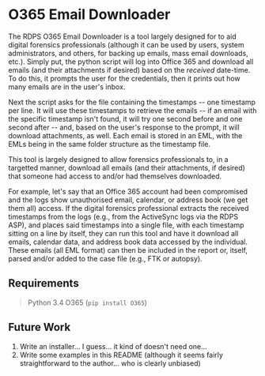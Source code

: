 # O365 Email Downloader
The RDPS O365 Email Downloader is a tool largely designed for to aid digital forensics professionals (although it can be used by users, system administrators, and others, for backing up emails, mass email downloads, etc.).  Simply put, the python script will log into Office 365 and download all emails (and their attachments if desired) based on the _received_ date-time.  To do this, it prompts the user for the credentials, then it prints out how many emails are in the user's inbox.

Next the script asks for the file containing the timestamps -- one timestamp per line.  It will use these timestamps to retrieve the emails -- if an email with the specific timestamp isn't found, it will try one second before and one second after -- and, based on the user's response to the prompt, it will download attachments, as well.  Each email is stored in an EML, with the EMLs being in the same folder structure as the timestamp file.

This tool is largely designed to allow forensics professionals to, in a targetted manner, download all emails (and their attachments, if desired) that someone had access to and/or had themselves downloaded.

For example, let's say that an Office 365 account had been compromised and the logs show unauthorised email, calendar, or address book (we get them all) access.  If the digital forensics professional extracts the received timestamps from the logs (e.g., from the ActiveSync logs via the RDPS ASP), and places said timestamps into a single file, with each timestamp sitting on a line by itself, they can run this tool and have it download all emails, calendar data, and address book data accessed by the individual.  These emails (all EML format) can then be included in the report or, itself, parsed and/or added to the case file (e.g., FTK or autopsy).

## Requirements ##
>Python 3.4
O365 (`pip install O365`)

## Future Work ##
1. Write an installer... I guess... it kind of doesn't need one...
2. Write some examples in this README (although it seems fairly straightforward to the author... who is clearly unbiased)
